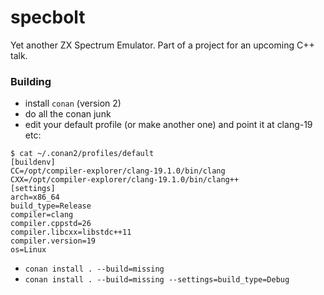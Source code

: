 # specbolt

Yet another ZX Spectrum Emulator. Part of a project for an upcoming C++ talk.


### Building

- install `conan` (version 2)
- do all the conan junk
- edit your default profile (or make another one) and point it at clang-19 etc:

```
$ cat ~/.conan2/profiles/default
[buildenv]
CC=/opt/compiler-explorer/clang-19.1.0/bin/clang
CXX=/opt/compiler-explorer/clang-19.1.0/bin/clang++
[settings]
arch=x86_64
build_type=Release
compiler=clang
compiler.cppstd=26
compiler.libcxx=libstdc++11
compiler.version=19
os=Linux
```

- `conan install . --build=missing`
- `conan install . --build=missing --settings=build_type=Debug`
